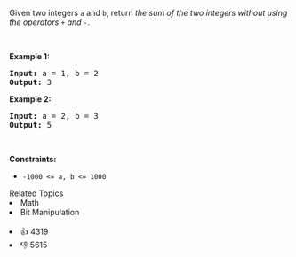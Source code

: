 <p>Given two integers <code>a</code> and <code>b</code>, return <em>the sum of the two integers without using the operators</em> <code>+</code> <em>and</em> <code>-</code>.</p>

<p>&nbsp;</p> 
<p><strong class="example">Example 1:</strong></p> 
<pre><strong>Input:</strong> a = 1, b = 2
<strong>Output:</strong> 3
</pre>
<p><strong class="example">Example 2:</strong></p> 
<pre><strong>Input:</strong> a = 2, b = 3
<strong>Output:</strong> 5
</pre> 
<p>&nbsp;</p> 
<p><strong>Constraints:</strong></p>

<ul> 
 <li><code>-1000 &lt;= a, b &lt;= 1000</code></li> 
</ul>

<div><div>Related Topics</div><div><li>Math</li><li>Bit Manipulation</li></div></div><br><div><li>👍 4319</li><li>👎 5615</li></div>